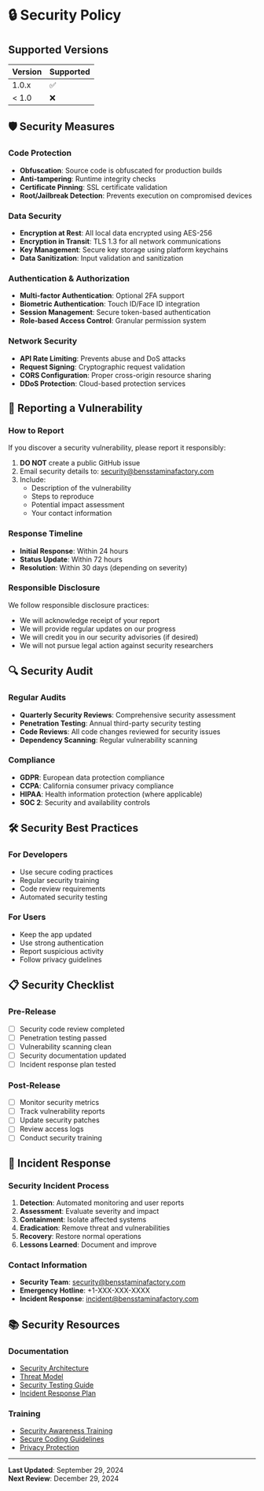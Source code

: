 # 🔒 Security Policy

## Supported Versions

| Version | Supported          |
| ------- | ------------------ |
| 1.0.x   | :white_check_mark: |
| < 1.0   | :x:                |

## 🛡️ Security Measures

### Code Protection
- **Obfuscation**: Source code is obfuscated for production builds
- **Anti-tampering**: Runtime integrity checks
- **Certificate Pinning**: SSL certificate validation
- **Root/Jailbreak Detection**: Prevents execution on compromised devices

### Data Security
- **Encryption at Rest**: All local data encrypted using AES-256
- **Encryption in Transit**: TLS 1.3 for all network communications
- **Key Management**: Secure key storage using platform keychains
- **Data Sanitization**: Input validation and sanitization

### Authentication & Authorization
- **Multi-factor Authentication**: Optional 2FA support
- **Biometric Authentication**: Touch ID/Face ID integration
- **Session Management**: Secure token-based authentication
- **Role-based Access Control**: Granular permission system

### Network Security
- **API Rate Limiting**: Prevents abuse and DoS attacks
- **Request Signing**: Cryptographic request validation
- **CORS Configuration**: Proper cross-origin resource sharing
- **DDoS Protection**: Cloud-based protection services

## 🚨 Reporting a Vulnerability

### How to Report
If you discover a security vulnerability, please report it responsibly:

1. **DO NOT** create a public GitHub issue
2. Email security details to: security@bensstaminafactory.com
3. Include:
   - Description of the vulnerability
   - Steps to reproduce
   - Potential impact assessment
   - Your contact information

### Response Timeline
- **Initial Response**: Within 24 hours
- **Status Update**: Within 72 hours
- **Resolution**: Within 30 days (depending on severity)

### Responsible Disclosure
We follow responsible disclosure practices:
- We will acknowledge receipt of your report
- We will provide regular updates on our progress
- We will credit you in our security advisories (if desired)
- We will not pursue legal action against security researchers

## 🔍 Security Audit

### Regular Audits
- **Quarterly Security Reviews**: Comprehensive security assessment
- **Penetration Testing**: Annual third-party security testing
- **Code Reviews**: All code changes reviewed for security issues
- **Dependency Scanning**: Regular vulnerability scanning

### Compliance
- **GDPR**: European data protection compliance
- **CCPA**: California consumer privacy compliance
- **HIPAA**: Health information protection (where applicable)
- **SOC 2**: Security and availability controls

## 🛠️ Security Best Practices

### For Developers
- Use secure coding practices
- Regular security training
- Code review requirements
- Automated security testing

### For Users
- Keep the app updated
- Use strong authentication
- Report suspicious activity
- Follow privacy guidelines

## 📋 Security Checklist

### Pre-Release
- [ ] Security code review completed
- [ ] Penetration testing passed
- [ ] Vulnerability scanning clean
- [ ] Security documentation updated
- [ ] Incident response plan tested

### Post-Release
- [ ] Monitor security metrics
- [ ] Track vulnerability reports
- [ ] Update security patches
- [ ] Review access logs
- [ ] Conduct security training

## 🚨 Incident Response

### Security Incident Process
1. **Detection**: Automated monitoring and user reports
2. **Assessment**: Evaluate severity and impact
3. **Containment**: Isolate affected systems
4. **Eradication**: Remove threat and vulnerabilities
5. **Recovery**: Restore normal operations
6. **Lessons Learned**: Document and improve

### Contact Information
- **Security Team**: security@bensstaminafactory.com
- **Emergency Hotline**: +1-XXX-XXX-XXXX
- **Incident Response**: incident@bensstaminafactory.com

## 📚 Security Resources

### Documentation
- [Security Architecture](docs/security-architecture.md)
- [Threat Model](docs/threat-model.md)
- [Security Testing Guide](docs/security-testing.md)
- [Incident Response Plan](docs/incident-response.md)

### Training
- [Security Awareness Training](training/security-awareness.md)
- [Secure Coding Guidelines](training/secure-coding.md)
- [Privacy Protection](training/privacy-protection.md)

---

**Last Updated**: September 29, 2024  
**Next Review**: December 29, 2024

